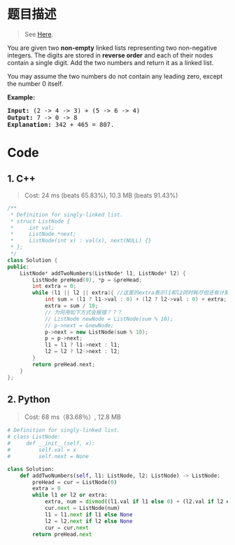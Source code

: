 # 题目描述

> See [Here](https://leetcode.com/problems/add-two-numbers/).

<div><p>You are given two <b>non-empty</b> linked lists representing two non-negative integers. The digits are stored in <b>reverse order</b> and each of their nodes contain a single digit. Add the two numbers and return it as a linked list.</p>
    
<p>You may assume the two numbers do not contain any leading zero, except the number 0 itself.</p>

<p><b>Example:</b></p>

<pre><b>Input:</b> (2 -&gt; 4 -&gt; 3) + (5 -&gt; 6 -&gt; 4)
<b>Output:</b> 7 -&gt; 0 -&gt; 8
<b>Explanation:</b> 342 + 465 = 807.
</pre>
</div>

# Code

## 1. C++

> Cost: 24 ms (beats 65.83%), 10.3 MB (beats 91.43%)

```cpp
/**
 * Definition for singly-linked list.
 * struct ListNode {
 *     int val;
 *     ListNode *next;
 *     ListNode(int x) : val(x), next(NULL) {}
 * };
 */
class Solution {
public:
    ListNode* addTwoNumbers(ListNode* l1, ListNode* l2) {
        ListNode preHead(0), *p = &preHead;
        int extra = 0;
        while (l1 || l2 || extra){ //这里的extra表示l1和l2同时耗尽但还有计算要进位的情况
            int sum = (l1 ? l1->val : 0) + (l2 ? l2->val : 0) + extra;
            extra = sum / 10;
            // 为何用如下方式会报错？？？
            // ListNode newNode = ListNode(sum % 10);
            // p->next = &newNode;
            p->next = new ListNode(sum % 10);
            p = p->next;
            l1 = l1 ? l1->next : l1;
            l2 = l2 ? l2->next : l2;
        }
        return preHead.next;
    }
};
```

## 2. Python

> Cost: 68 ms（83.68％）, 12.8 MB

```python
# Definition for singly-linked list.
# class ListNode:
#     def __init__(self, x):
#         self.val = x
#         self.next = None

class Solution:
    def addTwoNumbers(self, l1: ListNode, l2: ListNode) -> ListNode:
        preHead = cur = ListNode(0)
        extra = 0
        while l1 or l2 or extra:
            extra, num = divmod((l1.val if l1 else 0) + (l2.val if l2 else 0) + extra, 10)
            cur.next = ListNode(num)
            l1 = l1.next if l1 else None
            l2 = l2.next if l2 else None
            cur = cur.next
        return preHead.next
```
